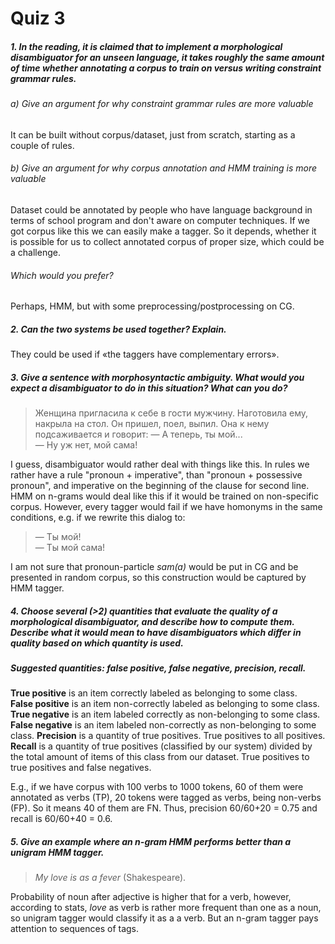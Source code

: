 # Quiz 3

##### 1. In the reading, it is claimed that to implement a morphological disambiguator for an unseen language, it takes roughly the same amount of time whether annotating a corpus to train on versus writing constraint grammar rules.

###### a) Give an argument for why constraint grammar rules are more valuable

It can be built without corpus/dataset, just from scratch, starting as a couple of rules.	

###### b) Give an argument for why corpus annotation and HMM training is more valuable

Dataset could be annotated by people who have language background in terms of school program and don't aware on computer techniques. If we got corpus like this we can easily make a tagger. So it depends, whether it is possible for us to collect annotated corpus of proper size, which could be a challenge.

###### Which would you prefer?

Perhaps, HMM, but with some preprocessing/postprocessing on CG.

##### 2. Can the two systems be used together? Explain.

They could be used if «the taggers have complementary errors».

##### 3. Give a sentence with morphosyntactic ambiguity. What would you expect a disambiguator to do in this situation? What can _you_ do?

>Женщина пригласила к себе в гости мужчину. Наготовила ему, накрыла на стол. Он пришел, поел, выпил. Она к нему подсаживается и говорит:
>— А теперь, ты мой...  
>— Ну уж нет, мой сама!


I guess, disambiguator would rather deal with things like this.
In rules we rather have a rule "pronoun + imperative", than "pronoun + possessive pronoun", and imperative on the beginning of the clause for second line. HMM on n-grams would deal like this if it would be trained on non-specific corpus. However, every tagger would fail if we have homonyms in the same conditions, e.g. if we rewrite this dialog to:

>— Tы мой!  
>— Ты мой сама!

I am not sure that pronoun-particle _sam(a)_ would be put in CG and be presented in random corpus, so this construction would be captured by HMM tagger.

##### 4. Choose several (>2) quantities that evaluate the quality of a morphological disambiguator, and describe how to compute them. Describe what it would mean to have disambiguators which differ in quality based on which quantity is used.

##### Suggested quantities: false positive, false negative, precision, recall.

**True positive** is an item correctly labeled as belonging to some  class.  
**False positive** is an item non-correctly labeled as belonging to some  class.
**True negative** is an item labeled correctly as non-belonging to some class.
**False negative** is an item labeled non-correctly as non-belonging to some class.
**Precision** is a quantity  of true positives. True positives to all positives.  
**Recall** is a quantity of true positives (classified by our system) divided by the total amount of items of this class from our dataset. True positives to true positives and false negatives.

E.g., if we have corpus with 100 verbs to 1000 tokens, 60 of them were annotated as verbs (TP), 20 tokens were tagged as verbs, being non-verbs (FP). So it means 40 of them are FN.
Thus, precision 60/60+20 = 0.75 and recall is 60/60+40 = 0.6.


##### 5. Give an example where an n-gram HMM performs better than a unigram HMM tagger.

>_My love is as a fever_ (Shakespeare).   

Probability of noun after adjective is higher that for a verb, however, according to stats, _love_ as verb is rather more frequent than one as a noun, so unigram tagger would classify it as a a verb. But an n-gram tagger pays attention to sequences of tags.
